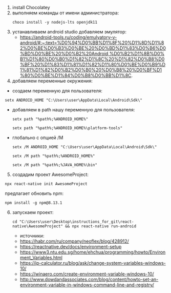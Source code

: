 1. install Chocolatey
2. выполняем команды от имени администратора:
   ```
   choco install -y nodejs-lts openjdk11
   ```
3. устанавливаем android studio добавляем эмулятор:
   * https://android-tools.ru/coding/emulyatory-v-android/#:~:text=%D0%94%D0%BB%D1%8F%20%D1%8D%D1%82%D0%BE%D0%B3%D0%BE%20%D0%BD%D1%83%D0%B6%D0%BD%D0%BE%20%D0%B2%20Android,%D0%B2%D1%8B%D0%B1%D1%80%D0%B0%D1%82%D1%8C%20%D1%82%D0%B8%D0%BF%20%D1%83%D1%81%D1%82%D1%80%D0%BE%D0%B9%D1%81%D1%82%D0%B2%D0%B0%20%D0%B8%20%D0%BF%D1%80%D0%BE%D1%84%D0%B8%D0%BB%D1%8C.
4. добавляем переменные окружения:
* создаем переменную для пользователя:   
```
setx ANDROID_HOME "C:\Users\user\AppData\Local\Android\Sdk\"
```
* добавляем в path нашу переменную для пользователя:
  ```
  setx path "%path%;%ANDROID_HOME%"
  ```
  ```
  setx path "%path%;%ANDROID_HOME%\platform-tools"
  ```
* глобально с опцией /M
  ```
  setx /M ANDROID_HOME "C:\Users\user\AppData\Local\Android\Sdk\"
  ```
  ```
  setx /M path "%path%;%ANDROID_HOME%"
  ```
  ```
  setx /M path "%path%;%JAVA_HOME%\bin"
  ```

5. создадим проект AwesomeProject:
```
npx react-native init AwesomeProject
```

  предлагает обновить npm:
  ```
  npm install -g npm@8.13.1
  ```

6. запускаем проект:
   ```
   cd "C:\Users\user\Desktop\instructions_for_git\react-native\AwesomeProject" && npx react-native run-android
   ```
   * источники:
   * https://habr.com/ru/company/neoflex/blog/428912/
   *  https://reactnative.dev/docs/environment-setup
   * https://www3.ntu.edu.sg/home/ehchua/programming/howto/Environment_Variables.html
   * https://ip-calculator.ru/blog/ask/change-system-variables-windows-10/
   * https://winaero.com/create-environment-variable-windows-10/
   * http://www.dowdandassociates.com/blog/content/howto-set-an-environment-variable-in-windows-command-line-and-registry/